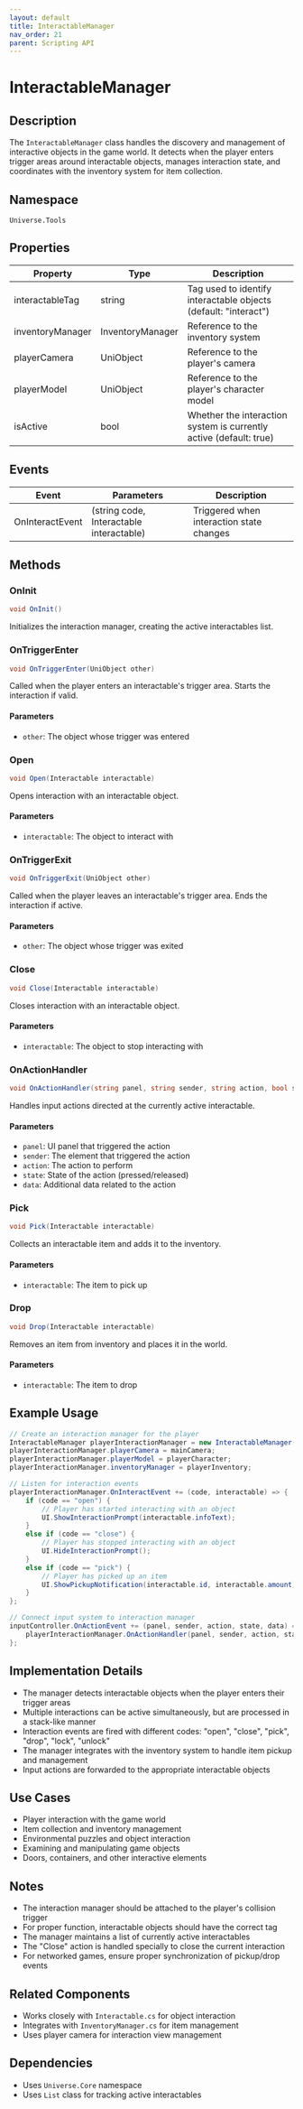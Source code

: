 ```yaml
---
layout: default
title: InteractableManager
nav_order: 21
parent: Scripting API
---
```

# InteractableManager

## Description
The `InteractableManager` class handles the discovery and management of interactive objects in the game world. It detects when the player enters trigger areas around interactable objects, manages interaction state, and coordinates with the inventory system for item collection.

## Namespace
`Universe.Tools`

## Properties
| Property | Type | Description |
|----------|------|-------------|
| interactableTag | string | Tag used to identify interactable objects (default: "interact") |
| inventoryManager | InventoryManager | Reference to the inventory system |
| playerCamera | UniObject | Reference to the player's camera |
| playerModel | UniObject | Reference to the player's character model |
| isActive | bool | Whether the interaction system is currently active (default: true) |

## Events
| Event | Parameters | Description |
|-------|------------|-------------|
| OnInteractEvent | (string code, Interactable interactable) | Triggered when interaction state changes |

## Methods

### OnInit
```csharp
void OnInit()
```
Initializes the interaction manager, creating the active interactables list.

### OnTriggerEnter
```csharp
void OnTriggerEnter(UniObject other)
```
Called when the player enters an interactable's trigger area. Starts the interaction if valid.

#### Parameters
- `other`: The object whose trigger was entered

### Open
```csharp
void Open(Interactable interactable)
```
Opens interaction with an interactable object.

#### Parameters
- `interactable`: The object to interact with

### OnTriggerExit
```csharp
void OnTriggerExit(UniObject other)
```
Called when the player leaves an interactable's trigger area. Ends the interaction if active.

#### Parameters
- `other`: The object whose trigger was exited

### Close
```csharp
void Close(Interactable interactable)
```
Closes interaction with an interactable object.

#### Parameters
- `interactable`: The object to stop interacting with

### OnActionHandler
```csharp
void OnActionHandler(string panel, string sender, string action, bool state, object data)
```
Handles input actions directed at the currently active interactable.

#### Parameters
- `panel`: UI panel that triggered the action
- `sender`: The element that triggered the action
- `action`: The action to perform
- `state`: State of the action (pressed/released)
- `data`: Additional data related to the action

### Pick
```csharp
void Pick(Interactable interactable)
```
Collects an interactable item and adds it to the inventory.

#### Parameters
- `interactable`: The item to pick up

### Drop
```csharp
void Drop(Interactable interactable)
```
Removes an item from inventory and places it in the world.

#### Parameters
- `interactable`: The item to drop

## Example Usage
```csharp
// Create an interaction manager for the player
InteractableManager playerInteractionManager = new InteractableManager();
playerInteractionManager.playerCamera = mainCamera;
playerInteractionManager.playerModel = playerCharacter;
playerInteractionManager.inventoryManager = playerInventory;

// Listen for interaction events
playerInteractionManager.OnInteractEvent += (code, interactable) => {
    if (code == "open") {
        // Player has started interacting with an object
        UI.ShowInteractionPrompt(interactable.infoText);
    }
    else if (code == "close") {
        // Player has stopped interacting with an object
        UI.HideInteractionPrompt();
    }
    else if (code == "pick") {
        // Player has picked up an item
        UI.ShowPickupNotification(interactable.id, interactable.amount);
    }
};

// Connect input system to interaction manager
inputController.OnActionEvent += (panel, sender, action, state, data) => {
    playerInteractionManager.OnActionHandler(panel, sender, action, state, data);
};
```

## Implementation Details
- The manager detects interactable objects when the player enters their trigger areas
- Multiple interactions can be active simultaneously, but are processed in a stack-like manner
- Interaction events are fired with different codes: "open", "close", "pick", "drop", "lock", "unlock"
- The manager integrates with the inventory system to handle item pickup and management
- Input actions are forwarded to the appropriate interactable objects

## Use Cases
- Player interaction with the game world
- Item collection and inventory management
- Environmental puzzles and object interaction
- Examining and manipulating game objects
- Doors, containers, and other interactive elements

## Notes
- The interaction manager should be attached to the player's collision trigger
- For proper function, interactable objects should have the correct tag
- The manager maintains a list of currently active interactables
- The "Close" action is handled specially to close the current interaction
- For networked games, ensure proper synchronization of pickup/drop events

## Related Components
- Works closely with `Interactable.cs` for object interaction
- Integrates with `InventoryManager.cs` for item management
- Uses player camera for interaction view management

## Dependencies
- Uses `Universe.Core` namespace
- Uses `List` class for tracking active interactables
